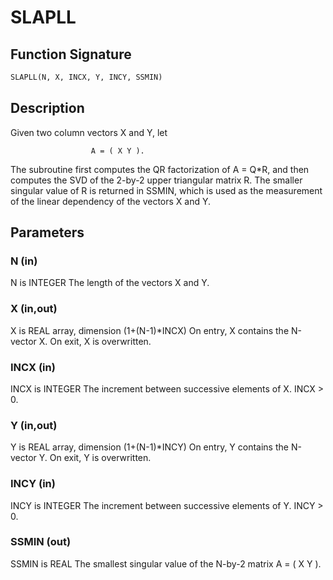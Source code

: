 # SLAPLL

## Function Signature

```fortran
SLAPLL(N, X, INCX, Y, INCY, SSMIN)
```

## Description


 Given two column vectors X and Y, let

                      A = ( X Y ).

 The subroutine first computes the QR factorization of A = Q*R,
 and then computes the SVD of the 2-by-2 upper triangular matrix R.
 The smaller singular value of R is returned in SSMIN, which is used
 as the measurement of the linear dependency of the vectors X and Y.

## Parameters

### N (in)

N is INTEGER The length of the vectors X and Y.

### X (in,out)

X is REAL array, dimension (1+(N-1)*INCX) On entry, X contains the N-vector X. On exit, X is overwritten.

### INCX (in)

INCX is INTEGER The increment between successive elements of X. INCX > 0.

### Y (in,out)

Y is REAL array, dimension (1+(N-1)*INCY) On entry, Y contains the N-vector Y. On exit, Y is overwritten.

### INCY (in)

INCY is INTEGER The increment between successive elements of Y. INCY > 0.

### SSMIN (out)

SSMIN is REAL The smallest singular value of the N-by-2 matrix A = ( X Y ).

